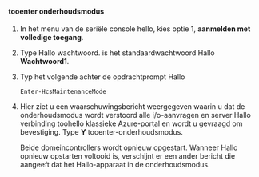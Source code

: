 <!--author=SharS last changed: 12/01/15-->

#### <a name="tooenter-maintenance-mode"></a>tooenter onderhoudsmodus
1. In het menu van de seriële console hello, kies optie 1, **aanmelden met volledige toegang**.
2. Type Hallo wachtwoord. is het standaardwachtwoord Hallo **Wachtwoord1**.
3. Typ het volgende achter de opdrachtprompt Hallo
   
     `Enter-HcsMaintenanceMode`
4. Hier ziet u een waarschuwingsbericht weergegeven waarin u dat de onderhoudsmodus wordt verstoord alle i/o-aanvragen en server Hallo verbinding toohello klassieke Azure-portal en wordt u gevraagd om bevestiging. Type **Y** tooenter-onderhoudsmodus.
   
    Beide domeincontrollers wordt opnieuw opgestart. Wanneer Hallo opnieuw opstarten voltooid is, verschijnt er een ander bericht die aangeeft dat het Hallo-apparaat in de onderhoudsmodus.

